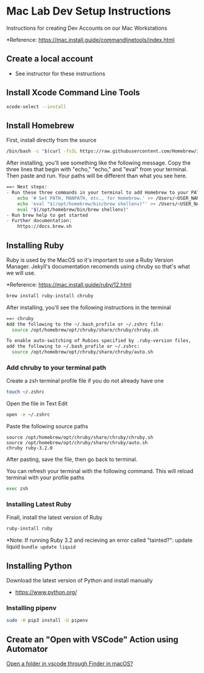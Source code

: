 # Mac Lab Dev Setup Instructions
Instructions for creating Dev Accounts on our Mac Workstations

*Reference: https://mac.install.guide/commandlinetools/index.html

## Create a local account
* See instructor for these instructions

## Install Xcode Command Line Tools
```zsh
xcode-select --install
```

## Install Homebrew

First, install directly from the source
```zsh
/bin/bash -c "$(curl -fsSL https://raw.githubusercontent.com/Homebrew/install/HEAD/install.sh)"
```

After installing, you'll see something like the following message. Copy the three lines that begin with "echo," "echo," and "eval" from your terminal. Then paste and run. Your paths will be different than what you see here.

```zsh
==> Next steps:
- Run these three commands in your terminal to add Homebrew to your PATH:
    echo '# Set PATH, MANPATH, etc., for Homebrew.' >> /Users/<USER_NAME>/.zprofile
    echo 'eval "$(/opt/homebrew/bin/brew shellenv)"' >> /Users/<USER_NAME>/.zprofile
    eval "$(/opt/homebrew/bin/brew shellenv)"
- Run brew help to get started
- Further documentation:
    https://docs.brew.sh
```

## Installing Ruby
Ruby is used by the MacOS so it's important to use a Ruby Version Manager. Jekyll's documentation recomends using chruby so that's what we will use.

*Reference: https://mac.install.guide/ruby/12.html

```zsh
brew install ruby-install chruby
```

After installing, you'll see the following instructions in the terminal
```bash
==> chruby
Add the following to the ~/.bash_profile or ~/.zshrc file:
  source /opt/homebrew/opt/chruby/share/chruby/chruby.sh

To enable auto-switching of Rubies specified by .ruby-version files,
add the following to ~/.bash_profile or ~/.zshrc:
  source /opt/homebrew/opt/chruby/share/chruby/auto.sh

```

### Add chruby to your terminal path

Create a zsh terminal profile file if you do not already have one
```zsh
touch ~/.zshrc  
```

Open the file in Text Edit
```zsh
open -e ~/.zshrc
```

Paste the following source paths
```text
source /opt/homebrew/opt/chruby/share/chruby/chruby.sh
source /opt/homebrew/opt/chruby/share/chruby/auto.sh
chruby ruby-3.2.0
```

After pasting, save the file, then go back to terminal.

You can refresh your terminal with the following command. This will reload terminal with your profile paths

```zsh
exec zsh
```

### Installing Latest Ruby

Finall, install the latest version of Ruby
```zsh
ruby-install ruby
```

*Note: If running Ruby 3.2 and recieving an error called "tainted?": update liquid
`bundle update liquid`

## Installing Python
Download the latest version of Python and install manually

- https://www.python.org/

### Installing pipenv
```zsh
sudo -H pip3 install -U pipenv
```

## Create an "Open with VSCode" Action using Automator
[Open a folder in vscode through Finder in macOS?](https://stackoverflow.com/a/70512321/7799574 "Best Answer IMHO")
